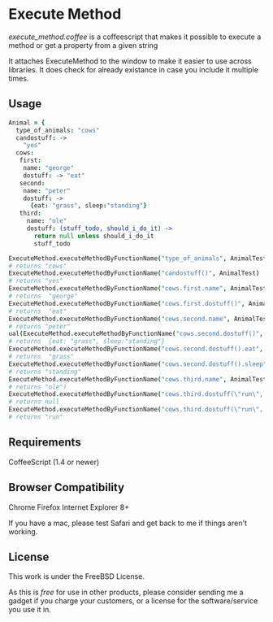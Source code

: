 # Execute Method 

*execute_method.coffee* is a coffeescript that makes it possible to execute a method or get a property from a given string

It attaches ExecuteMethod to the window to make it easier to use across libraries. It does check for already existance in case you include it multiple times.

## Usage

```coffeescript
Animal = {
  type_of_animals: "cows"
  candostuff: ->
    "yes"
  cows:
   first:
    name: "george"
    dostuff: -> "eat"
   second:
    name: "peter"
    dostuff: ->
      {eat: "grass", sleep:"standing"}
   third:
     name: "ole"
     dostuff: (stuff_todo, should_i_do_it) ->
       return null unless should_i_do_it 
       stuff_todo

ExecuteMethod.executeMethodByFunctionName("type_of_animals", AnimalTest)             
# returns "cows"
ExecuteMethod.executeMethodByFunctionName("candostuff()", AnimalTest)                
# returns "yes"
ExecuteMethod.executeMethodByFunctionName("cows.first.name", AnimalTest)             
# returns  "george"
ExecuteMethod.executeMethodByFunctionName("cows.first.dostuff()", AnimalTest)        
# returns  "eat"
ExecuteMethod.executeMethodByFunctionName("cows.second.name", AnimalTest)            
# returns "peter"
ual(ExecuteMethod.executeMethodByFunctionName("cows.second.dostuff()", AnimalTest)   
# returns  {eat: "grass", sleep:"standing"}
ExecuteMethod.executeMethodByFunctionName("cows.second.dostuff().eat", AnimalTest)   
# returns  "grass"
ExecuteMethod.executeMethodByFunctionName("cows.second.dostuff().sleep", AnimalTest) 
# returns "standing"
ExecuteMethod.executeMethodByFunctionName("cows.third.name", AnimalTest)             
# returns "ole")
ExecuteMethod.executeMethodByFunctionName("cows.third.dostuff(\"run\", false)", AnimalTest) 
# returns null
ExecuteMethod.executeMethodByFunctionName("cows.third.dostuff(\"run\", true)", AnimalTest)  
# returns "run"

```

## Requirements

CoffeeScript (1.4 or newer)

## Browser Compatibility

Chrome
Firefox
Internet Explorer 8+

If you have a mac, please test Safari and get back to me if things aren't working.

## License

This work is under the FreeBSD License.

As this is *free* for use in other products, please consider sending me a gadget if you charge your customers, or a license for the software/service you use it in. 